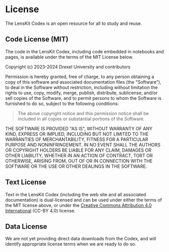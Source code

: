 # License

The LensKit Codex is an open resource for all to study and reuse.

## Code License (MIT)

The code in the LensKit Codex, including code embedded in notebooks and pages,
is available under the terms of the MIT License below.

Copyright (c) 2023-2024 Drexel University and contributors

Permission is hereby granted, free of charge, to any person obtaining a copy
of this software and associated documentation files (the "Software"), to deal
in the Software without restriction, including without limitation the rights
to use, copy, modify, merge, publish, distribute, sublicense, and/or sell
copies of the Software, and to permit persons to whom the Software is
furnished to do so, subject to the following conditions:

> The above copyright notice and this permission notice shall be included in
> all copies or substantial portions of the Software.

THE SOFTWARE IS PROVIDED "AS IS", WITHOUT WARRANTY OF ANY KIND, EXPRESS OR
IMPLIED, INCLUDING BUT NOT LIMITED TO THE WARRANTIES OF MERCHANTABILITY,
FITNESS FOR A PARTICULAR PURPOSE AND NONINFRINGEMENT. IN NO EVENT SHALL THE
AUTHORS OR COPYRIGHT HOLDERS BE LIABLE FOR ANY CLAIM, DAMAGES OR OTHER
LIABILITY, WHETHER IN AN ACTION OF CONTRACT, TORT OR OTHERWISE, ARISING FROM,
OUT OF OR IN CONNECTION WITH THE SOFTWARE OR THE USE OR OTHER DEALINGS IN THE
SOFTWARE.

## Text License

[CC-BY]: https://creativecommons.org/licenses/by/4.0/

Text in the LensKit Codex (including the web site and all associated
documentation) is dual-licensed and can be used under either the terms of the
MIT license above, or under the [Creative Commons Attribution 4.0
International][CC-BY] (CC-BY 4.0) license.

## Data License

We are not yet providing direct data downloads from the Codex, and will identify
appropriate license terms when we are ready to do so.
